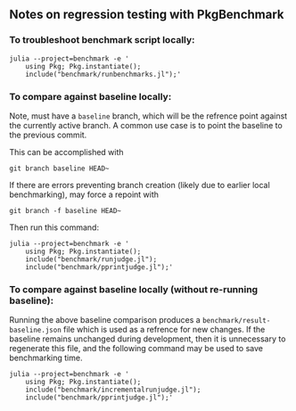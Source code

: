 ## Notes on regression testing with PkgBenchmark

### To troubleshoot benchmark script locally:
```
julia --project=benchmark -e '
    using Pkg; Pkg.instantiate();
    include("benchmark/runbenchmarks.jl");'
```

### To compare against baseline locally:

Note, must have a `baseline` branch, which will be the refrence point against the currently active branch. A common use case is to point the baseline to the previous commit.

This can be accomplished with
```
git branch baseline HEAD~
```

If there are errors preventing branch creation (likely due to earlier local benchmarking), may force a repoint with
```
git branch -f baseline HEAD~
```

Then run this command:
```
julia --project=benchmark -e '
    using Pkg; Pkg.instantiate();
    include("benchmark/runjudge.jl");
    include("benchmark/pprintjudge.jl");'
```

### To compare against baseline locally (without re-running baseline):

Running the above baseline comparison produces a `benchmark/result-baseline.json` file which is
used as a refrence for new changes.
If the baseline remains unchanged during development, then it is unnecessary to regenerate this file,
and the following command may be used to save benchmarking time.
```
julia --project=benchmark -e '
    using Pkg; Pkg.instantiate();
    include("benchmark/incrementalrunjudge.jl");
    include("benchmark/pprintjudge.jl");'
```

